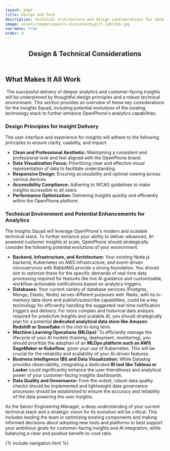 ```yaml
---
layout: page
title: Design and Tech
description: Technical architecture and design considerations for data-driven features.
image: assets/images/pexels-divinetechygirl-1181316.jpg
nav-menu: true
order: 9
---
```


<!-- Main -->
<div id="main" class="alt">

<!-- One -->
<section id="one">
	<div class="inner">
		<header class="major">
			<h1>Design & Technical Considerations</h1>
		</header>

<!-- Content -->
<h2>What Makes It All Work</h2>
<p><span class="image left"><img src="{{ page.image | relative_url }}" alt="" /></span>
  The successful delivery of deeper analytics and customer-facing insights will be underpinned by thoughtful design principles and a robust technical environment. This section provides an overview of these key considerations for the Insights Squad, including potential evolutions of the existing technology stack to further enhance OpenPhone's analytics capabilities.
</p>

<h3>Design Principles for Insight Delivery</h3>
<p>
  The user interface and experience for insights will adhere to the following principles to ensure clarity, usability, and impact:
</p>
<ul>
  <li><strong>Clean and Professional Aesthetic:</strong> Maintaining a consistent and professional look and feel aligned with the OpenPhone brand.</li>
  <li><strong>Data Visualization Focus:</strong> Prioritizing clear and effective visual representation of data to facilitate understanding.</li>
  <li><strong>Responsive Design:</strong> Ensuring accessibility and optimal viewing across various devices.</li>
  <li><strong>Accessibility Compliance:</strong> Adhering to WCAG guidelines to make insights accessible to all users.</li>
  <li><strong>Performance Optimization:</strong> Delivering insights quickly and efficiently within the OpenPhone platform.</li>
</ul>

<h3>Technical Environment and Potential Enhancements for Analytics</h3>
<p>
  The Insights Squad will leverage OpenPhone's modern and scalable technical stack. To further enhance your ability to deliver advanced, AI-powered
  customer insights at scale, OpenPhone should strategically consider the following potential evolutions of your environment:
</p>
<ul>
  <li><strong>Backend, Infrastructure, and Architecture:</strong> Your existing Node.js backend, Kubernetes on AWS infrastructure, and event-driven microservices with RabbitMQ provide a strong foundation. You should aim to optimize these for the specific demands of real-time data processing required for features like live AI guidance and customizable, workflow-actionable notifications based on analytics triggers.</li>
  <li><strong>Databases:</strong> Your current variety of database services (Postgres, Mongo, Elastic, Redis) serves different purposes well. Redis, with its in-memory data store and publish/subscribe capabilities, could be a key technology for efficiently handling the suggested real-time notification triggers and delivery. For more complex and historical data analysis required for predictive insights and scalable AI, you should strategically plan for a potential <strong>dedicated analytical data store like Amazon Redshift or Snowflake</strong> in the mid-to-long term.</li>
  <li><strong>Machine Learning Operations (MLOps):</strong> To efficiently manage the lifecycle of your AI models (training, deployment, monitoring), you should prioritize the adoption of an <strong>MLOps platform such as AWS SageMaker or Kubeflow</strong>, given your use of Kubernetes. This will be crucial for the reliability and scalability of your AI-driven features.</li>
  <li><strong>Business Intelligence (BI) and Data Visualization:</strong> While Datadog provides observability, integrating a dedicated <strong>BI tool like Tableau or Looker</strong> could significantly enhance the user-friendliness and analytical power of your customer-facing insights dashboards.</li>
  <li><strong>Data Quality and Governance:</strong> From the outset, robust data quality checks should be implemented and lightweight data governance processes should be established to ensure the accuracy and reliability of the data powering the user insights.</li>
</ul>

<p>
  As the Senior Engineering Manager, a deep understanding of your current technical stack and a strategic vision for its evolution will be critical. This includes leading the team in optimizing existing components and making informed decisions about adopting new tools and platforms to best support your ambitious goals for customer-facing insights and AI integration, while balancing a clear and positive benefit-to-cost ratio.
</p>

{% include navigation.html %}